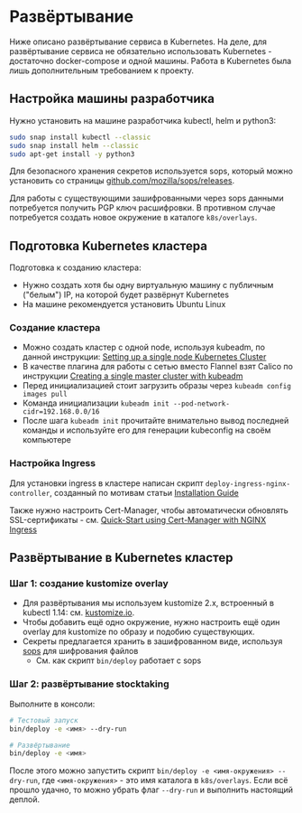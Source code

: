 # Развёртывание

Ниже описано развёртывание сервиса в Kubernetes. На деле, для развёртывание сервиса не обязательно использовать Kubernetes - достаточно docker-compose и одной машины. Работа в Kubernetes была лишь дополнительным требованием к проекту.

## Настройка машины разработчика

Нужно установить на машине разработчика kubectl, helm и python3:

```bash
sudo snap install kubectl --classic
sudo snap install helm --classic
sudo apt-get install -y python3
```

Для безопасного хранения секретов используется sops, который можно установить со страницы [github.com/mozilla/sops/releases](https://github.com/mozilla/sops/releases).

Для работы с существующими зашифрованными через sops данными потребуется получить PGP ключ расшифровки. В противном случае потребуется создать новое окружение в каталоге `k8s/overlays`.

## Подготовка Kubernetes кластера

Подготовка к созданию кластера:

* Нужно создать хотя бы одну виртуальную машину с публичным ("белым") IP, на которой будет развёрнут Kubernetes
* На машине рекомендуется установить Ubuntu Linux

### Создание кластера

* Можно создать кластер с одной node, используя kubeadm, по данной инструкции: [Setting up a single node Kubernetes Cluster](https://ninetaillabs.com/setting-up-a-single-node-kubernetes-cluster/)
* В качестве плагина для работы с сетью вместо Flannel взят Calico по инструкции [Creating a single master cluster with kubeadm](https://kubernetes.io/docs/setup/independent/create-cluster-kubeadm/)
* Перед инициализацией стоит загрузить образы через `kubeadm config images pull`
* Команда инициализации `kubeadm init --pod-network-cidr=192.168.0.0/16`
* После шага `kubeadm init` прочитайте внимательно вывод последней команды и используйте его для генерации kubeconfig на своём компьютере

### Настройка Ingress

Для установки ingress в кластере написан скрипт `deploy-ingress-nginx-controller`, созданный по мотивам статьи [Installation Guide](https://kubernetes.github.io/ingress-nginx/deploy/)

Также нужно настроить Cert-Manager, чтобы автоматически обновлять SSL-сертификаты - см. [Quick-Start using Cert-Manager with NGINX Ingress](https://github.com/jetstack/cert-manager/blob/master/docs/tutorials/acme/quick-start/index.rst)

## Развёртывание в Kubernetes кластер

### Шаг 1: создание kustomize overlay

* Для развёртывания мы используем kustomize 2.x, встроенный в kubectl 1.14: см. [kustomize.io](https://kustomize.io).
* Чтобы добавить ещё одно окружение, нужно настроить ещё один overlay для kustomize по образу и подобию существующих.
* Секреты предлагается хранить в зашифрованном виде, используя [sops](https://github.com/mozilla/sops) для шифрования файлов
  * См. как скрипт `bin/deploy` работает с sops

### Шаг 2: развёртывание stocktaking

Выполните в консоли:

```bash
# Тестовый запуск
bin/deploy -e <имя> --dry-run

# Развёртывание
bin/deploy -e <имя>
```

После этого можно запустить скрипт `bin/deploy -e <имя-окружения> --dry-run`, где `<имя-окружения>` - это имя каталога в `k8s/overlays`. Если всё прошло удачно, то можно убрать флаг `--dry-run` и выполнить настоящий деплой.
